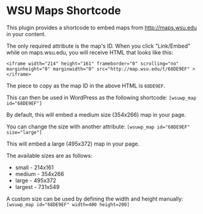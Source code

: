 # WSU Maps Shortcode

This plugin provides a shortcode to embed maps from http://maps.wsu.edu in your content.

The only required attribute is the map's ID. When you click "Link/Embed" while on maps.wsu.edu, you will receive HTML that looks like this:

`<iframe width="214" height="161" frameborder="0" scrolling="no" marginheight="0" marginwidth="0" src="http://map.wsu.edu/t/68DE9EF" ></iframe>`

The piece to copy as the map ID in the above HTML is `68DE9EF`.

This can then be used in WordPress as the following shortcode: `[wsuwp_map id="68DE9EF"]`

By default, this will embed a medium size (354x266) map in your page.

You can change the size with another attribute: `[wsuwp_map id="68DE9EF" size="large"]`

This will embed a large (495x372) map in your page.

The available sizes are as follows:

* small - 214x161
* medium - 354x266
* large - 495x372
* largest - 731x549

A custom size can be used by defining the width and height manually: `[wsuwp_map id="68DE9EF" width=400 height=200]`